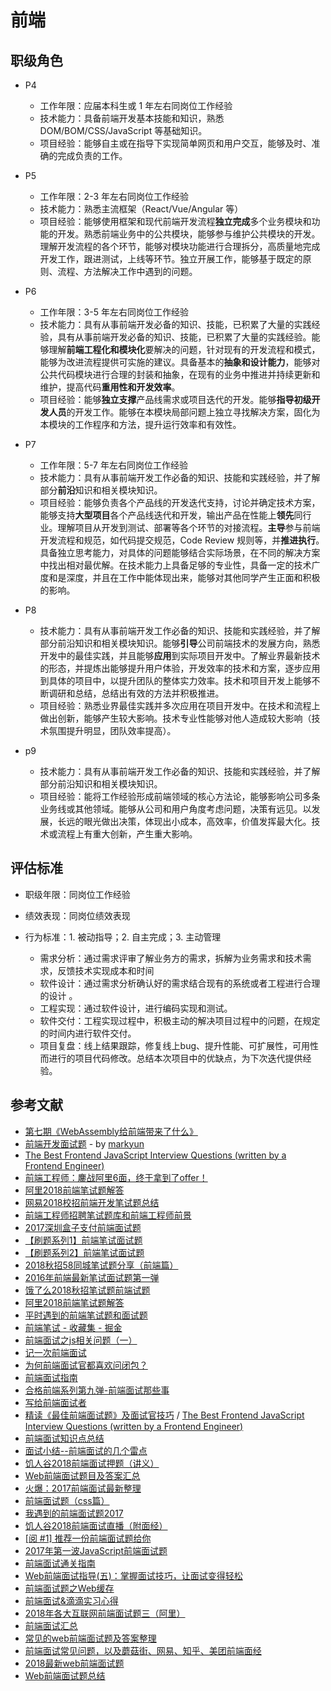 前端
========

## 职级角色

- P4

    - 工作年限：应届本科生或 1 年左右同岗位工作经验
    - 技术能力：具备前端开发基本技能和知识，熟悉 DOM/BOM/CSS/JavaScript 等基础知识。
    - 项目经验：能够自主或在指导下实现简单网页和用户交互，能够及时、准确的完成负责的工作。

- P5

    - 工作年限：2-3 年左右同岗位工作经验
    - 技术能力：熟悉主流框架（React/Vue/Angular 等）
    - 项目经验：能够使用框架和现代前端开发流程**独立完成**多个业务模块和功能的开发。熟悉前端业务中的公共模块，能够参与维护公共模块的开发。理解开发流程的各个环节，能够对模块功能进行合理拆分，高质量地完成开发工作，跟进测试，上线等环节。独立开展工作，能够基于既定的原则、流程、方法解决工作中遇到的问题。

- P6

    - 工作年限：3-5 年左右同岗位工作经验
    - 技术能力：具有从事前端开发必备的知识、技能，已积累了大量的实践经验，具有从事前端开发必备的知识、技能，已积累了大量的实践经验。能够理解**前端工程化和模块化**要解决的问题，针对现有的开发流程和模式，能够为改进流程提供可实施的建议。具备基本的**抽象和设计能力**，能够对公共代码模块进行合理的封装和抽象，在现有的业务中推进并持续更新和维护，提高代码**重用性和开发效率**。
    - 项目经验：能够**独立支撑**产品线需求或项目迭代的开发。能够**指导初级开发人员**的开发工作。能够在本模块局部问题上独立寻找解决方案，固化为本模块的工作程序和方法，提升运行效率和有效性。

- P7

    - 工作年限：5-7 年左右同岗位工作经验
    - 技术能力：具有从事前端开发工作必备的知识、技能和实践经验，并了解部分**前沿**知识和相关模块知识。
    - 项目经验：能够负责各个产品线的开发迭代支持，讨论并确定技术方案，能够支持**大型项目**各个产品线迭代和开发，输出产品在性能上**领先**同行业。理解项目从开发到测试、部署等各个环节的对接流程。**主导**参与前端开发流程和规范，如代码提交规范，Code Review 规则等，并**推进执行**。具备独立思考能力，对具体的问题能够结合实际场景，在不同的解决方案中找出相对最优解。在技术能力上具备足够的专业性，具备一定的技术广度和是深度，并且在工作中能体现出来，能够对其他同学产生正面和积极的影响。


- P8

    - 技术能力：具有从事前端开发工作必备的知识、技能和实践经验，并了解部分前沿知识和相关模块知识。能够**引导**公司前端技术的发展方向，熟悉开发中的最佳实践，并且能够**应用**到实际项目开发中。了解业界最新技术的形态，并提炼出能够提升用户体验，开发效率的技术和方案，逐步应用到具体的项目中，以提升团队的整体实力效率。技术和项目开发上能够不断调研和总结，总结出有效的方法并积极推进。
    - 项目经验：熟悉业界最佳实践并多次应用在项目开发中。在技术和流程上做出创新，能够产生较大影响。技术专业性能够对他人造成较大影响（技术氛围提升明显，团队效率提高）。

- p9

    - 技术能力：具有从事前端开发工作必备的知识、技能和实践经验，并了解部分前沿知识和相关模块知识。
    - 项目经验：能将工作经验形成前端领域的核心方法论，能够影响公司多条业务线或其他领域。能够从公司和用户角度考虑问题，决策有远见。以发展，长远的眼光做出决策，体现出小成本，高效率，价值发挥最大化。技术或流程上有重大创新，产生重大影响。

## 评估标准

- 职级年限：同岗位工作经验
- 绩效表现：同岗位绩效表现
- 行为标准：1. 被动指导；2. 自主完成；3. 主动管理

    - 需求分析：通过需求评审了解业务方的需求，拆解为业务需求和技术需求，反馈技术实现成本和时间
    - 软件设计：通过需求分析确认好的需求结合现有的系统或者工程进行合理的设计 。
    - 工程实现：通过软件设计，进行编码实现和测试。
    - 软件交付：工程实现过程中，积极主动的解决项目过程中的问题，在规定的时间内进行软件交付。
    - 项目复盘：线上结果跟踪，修复线上bug、提升性能、可扩展性，可用性而进行的项目代码修改。总结本次项目中的优缺点，为下次迭代提供经验。

## 参考文献

- [第七期《WebAssembly给前端带来了什么》](https://github.com/mynane/web-problem/issues/7)
- [前端开发面试题](https://github.com/markyun/My-blog/tree/master/Front-end-Developer-Questions) - by [markyun](https://github.com/markyun)
- [The Best Frontend JavaScript Interview Questions (written by a Frontend Engineer)](https://performancejs.com/post/hde6d32/The-Best-Frontend-JavaScript-Interview-Questions-%28written-by-a-Frontend-Engineer%29)
- [前端工程师：鏖战阿里6面，终于拿到了offer！](https://link.zhihu.com/?target=https%3A//www.nowcoder.com/discuss/82243)
- [阿里2018前端笔试题解答](https://zhuanlan.zhihu.com/p/29599545?)
- [网易2018校招前端开发笔试题总结](https://zhuanlan.zhihu.com/p/28481374)
- [前端工程师招聘笔试题库和前端工程师前景](https://zhuanlan.zhihu.com/p/31506928)
- [2017深圳盒子支付前端面试题](https://zhuanlan.zhihu.com/p/29999858)
- [【刷题系列1】前端笔试面试题](https://zhuanlan.zhihu.com/p/29135388)
- [【刷题系列2】前端笔试面试题](https://zhuanlan.zhihu.com/p/29570558)
- [2018秋招58同城笔试题分享（前端篇）](https://zhuanlan.zhihu.com/p/34340989)
- [2016年前端最新笔试面试题第一弹](https://zhuanlan.zhihu.com/p/23842369)
- [饿了么2018秋招笔试题前端试题](https://zhuanlan.zhihu.com/p/34852737)
- [阿里2018前端笔试题解答](https://zhuanlan.zhihu.com/p/29599545)
- [平时遇到的前端笔试题和面试题](https://zhuanlan.zhihu.com/p/35571200)
- [前端笔试 - 收藏集 - 掘金](https://zhuanlan.zhihu.com/p/27198275)
- [前端面试之js相关问题（一）](https://zhuanlan.zhihu.com/p/22109292)
- [记一次前端面试](https://zhuanlan.zhihu.com/p/35176397)
- [为何前端面试官都喜欢问闭包？](https://www.zhihu.com/question/30861304/answer/49744811)
- [前端面试指南](https://zhuanlan.zhihu.com/p/25859524)
- [合格前端系列第九弹-前端面试那些事](https://zhuanlan.zhihu.com/p/32911022)
- [写给前端面试者](https://zhuanlan.zhihu.com/p/32978197)
- [精读《最佳前端面试题》及面试官技巧](https://zhuanlan.zhihu.com/p/28333260) / [The Best Frontend JavaScript Interview Questions (written by a Frontend Engineer)](https://performancejs.com/post/hde6d32/The-Best-Frontend-JavaScript-Interview-Questions-%28written-by-a-Frontend-Engineer%29)
- [前端面试知识点总结](https://zhuanlan.zhihu.com/p/22606894)
- [面试小结--前端面试的几个雷点](https://zhuanlan.zhihu.com/p/35529374)
- [饥人谷2018前端面试押题（讲义）](https://zhuanlan.zhihu.com/p/34536462)
- [Web前端面试题目及答案汇总](https://zhuanlan.zhihu.com/p/30981484)
- [火爆：2017前端面试最新整理](https://zhuanlan.zhihu.com/p/30267442)
- [前端面试题（css篇）](https://zhuanlan.zhihu.com/p/25355029)
- [我遇到的前端面试题2017](https://zhuanlan.zhihu.com/p/29445723)
- [饥人谷2018前端面试直播（附面经）](https://zhuanlan.zhihu.com/p/34868480)
- [[阅 #1] 推荐一份前端面试题给你](https://zhuanlan.zhihu.com/p/28784784)
- [2017年第一波JavaScript前端面试题](https://zhuanlan.zhihu.com/p/25424194)
- [前端面试通关指南](https://zhuanlan.zhihu.com/p/24624601)
- [Web前端面试指导(五)：掌握面试技巧，让面试变得轻松](https://zhuanlan.zhihu.com/p/25415829)
- [前端面试题之Web缓存](https://zhuanlan.zhihu.com/p/33458290)
- [前端面试&滴滴实习心得](https://zhuanlan.zhihu.com/p/30034905)
- [2018年各大互联网前端面试题三（阿里）](https://zhuanlan.zhihu.com/p/34987878)
- [前端面试汇总](https://zhuanlan.zhihu.com/p/31664413)
- [常见的web前端面试题及答案整理](https://zhuanlan.zhihu.com/p/22552325)
- [前端面试常见问题，以及蘑菇街、网易、知乎、美团前端面经](https://zhuanlan.zhihu.com/p/29722662)
- [2018最新web前端面试题](https://zhuanlan.zhihu.com/p/32824125)
- [Web前端面试题总结](https://zhuanlan.zhihu.com/p/35090323)



